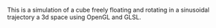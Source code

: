 This is a simulation of a cube freely floating and rotating in a sinusoidal trajectory a 3d space using OpenGL and GLSL.
